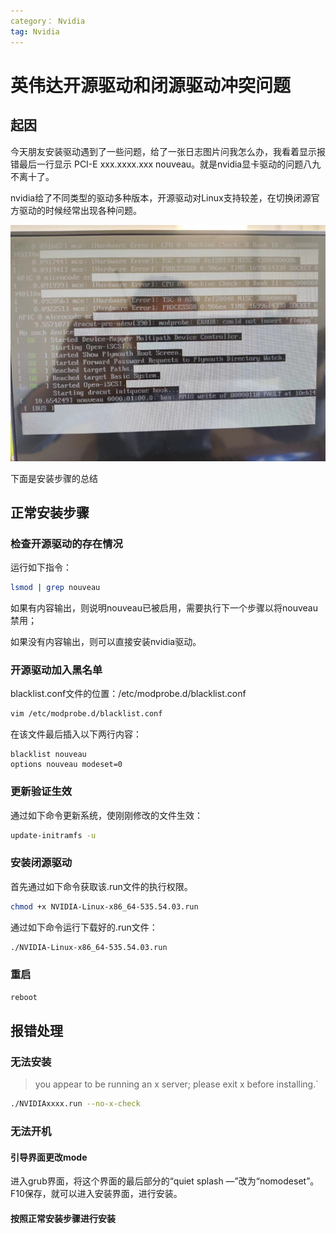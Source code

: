 ```yaml
---
category： Nvidia
tag: Nvidia
---
```


# 英伟达开源驱动和闭源驱动冲突问题

## 起因

今天朋友安装驱动遇到了一些问题，给了一张日志图片问我怎么办，我看着显示报错最后一行显示 PCI-E xxx.xxxx.xxx
nouveau。就是nvidia显卡驱动的问题八九不离十了。

nvidia给了不同类型的驱动多种版本，开源驱动对Linux支持较差，在切换闭源官方驱动的时候经常出现各种问题。

![image-20231110113058910](英伟达开源驱动和闭源驱动冲突问题.assets/image-20231110113058910.png)

下面是安装步骤的总结

## 正常安装步骤

### 检查开源驱动的存在情况

运行如下指令：

```bash
lsmod | grep nouveau
```

如果有内容输出，则说明nouveau已被启用，需要执行下一个步骤以将nouveau禁用；

如果没有内容输出，则可以直接安装nvidia驱动。

### 开源驱动加入黑名单

blacklist.conf文件的位置：/etc/modprobe.d/blacklist.conf

```bash
vim /etc/modprobe.d/blacklist.conf 
```

在该文件最后插入以下两行内容：

    blacklist nouveau
    options nouveau modeset=0

### 更新验证生效

通过如下命令更新系统，使刚刚修改的文件生效：

```bash
update-initramfs -u
```

### 安装闭源驱动

首先通过如下命令获取该.run文件的执行权限。

```bash
chmod +x NVIDIA-Linux-x86_64-535.54.03.run
```

通过如下命令运行下载好的.run文件：

```bash
./NVIDIA-Linux-x86_64-535.54.03.run
```

### 重启

```bash
reboot
```

## 报错处理

### 无法安装

> you appear to be running an x server; please exit x before installing.`

```bash
./NVIDIAxxxx.run --no-x-check
```

### 无法开机

#### 引导界面更改mode

进入grub界面，将这个界面的最后部分的“quiet splash —”改为“nomodeset”。F10保存，就可以进入安装界面，进行安装。

#### 按照正常安装步骤进行安装



